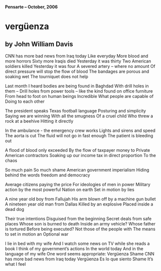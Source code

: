 #### Pensarte – October, 2006

# vergüenza


## by John William Davis


CNN has more bad news from Iraq today
Like everyday 
More blood and more horrors
Sixty more Iraqis died
Yesterday it was thirty
Two American soldiers killed
Yesterday it was four
A severed artery – where no amount
Of direct pressure will stop the flow of blood
The bandages are porous and soaking wet
The tourniquet does not help

Last month I heard bodies are being found in Baghdad
With drill holes in them – 
Drill holes from power tools – like the kind found on office furniture
From head to foot on human beings
Incredible 
What people are capable of 
Doing to each other

The president speaks Texas football language
Posturing and simplicity
Saying we are winning
With all the smugness
Of a cruel child
Who threw a rock at a beehive
Hitting it directly

In the ambulance - the emergency crew works
Lights and sirens and speed
The aorta is cut
The fluid will not go in fast enough
The patient is bleeding out 

A flood of blood only exceeded 
By the flow of taxpayer money to
Private American contractors
Soaking up our income tax in direct proportion
To the chaos

So much pain
So much shame
American government imperialism
Hiding behind the words freedom and democracy

Average citizens paying the price
For ideologies of men in power
Military action by the most powerful
Nation on earth
Set in motion by lies

A nine year old boy from Fallujah
His arm blown off by a machine gun bullet
A nineteen year old man from Dallas
Killed by an explosive
Placed inside a dead dog

Their true intentions 
Disguised from the beginning
Secret deals from safe places
Whose son is burned to death
Inside an army vehicle?
Whose father is tortured
Before being executed?
Not those of the people with
The means to set in motion an
Optional war

I lie in bed with my wife
And I watch some news on TV while she reads a book
I think of my government’s actions
In the world today
And in the language of my wife
One word seems appropriate:
Vergüenza
Shame
CNN has more bad news from Iraq today
Vergüenza
Es lo que siento
Shame
It’s what I feel


